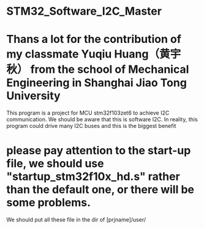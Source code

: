 # STM32_Software_I2C_Master
# Thans a lot for the contribution of my classmate Yuqiu Huang（黄宇秋） from the school of Mechanical Engineering in Shanghai Jiao Tong University
This program is a project for MCU stm32f103zet6 to achieve I2C communication. We should be aware that this is software I2C. In reality, this program could drive many I2C buses and this is the biggest benefit 

# please pay attention to the start-up file, we should use "startup_stm32f10x_hd.s" rather than the default one, or there will be some problems.

We should put all these file in the dir of [prjname]/user/
